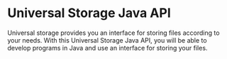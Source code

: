 # Universal Storage Java API
Universal storage provides you an interface for storing files according to your needs.  With this Universal Storage Java API, you will be able to develop programs in Java and use an interface for storing your files.
